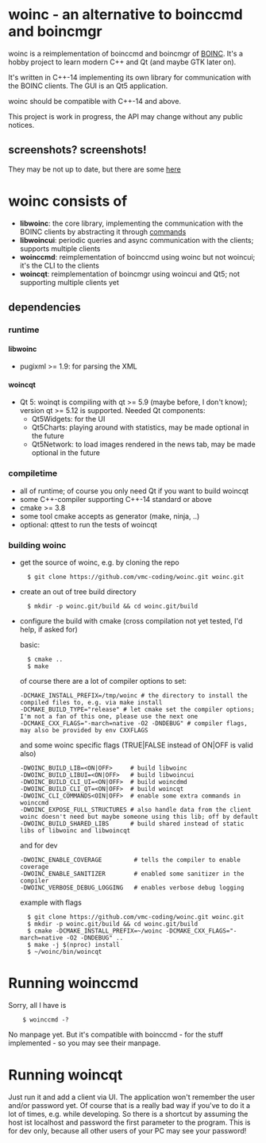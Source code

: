 # woinc - an alternative to boinccmd and boincmgr

woinc is a reimplementation of boinccmd and boincmgr of [BOINC](https://boinc.berkeley.edu/). It's a hobby project to learn modern C++ and Qt (and maybe GTK later on).

It's written in C++-14 implementing its own library for communication with the BOINC clients. The GUI is an Qt5 application.

woinc should be compatible with C++-14 and above.

This project is work in progress, the API may change without any public notices.

## screenshots? screenshots!

They may be not up to date, but there are some [here](http://83.169.22.26/tmp/woinc/) 

# woinc consists of

- **libwoinc**: the core library, implementing the communication with the BOINC clients by abstracting it through [commands](https://en.wikipedia.org/wiki/Command_pattern)
- **libwoincui**: periodic queries and async communication with the clients; supports multiple clients
- **woinccmd**: reimplementation of boinccmd using woinc but not woincui; it's the CLI to the clients
- **woincqt**: reimplementation of boincmgr using woincui and Qt5; not supporting multiple clients yet

## dependencies

### runtime

#### libwoinc
- pugixml >= 1.9: for parsing the XML

#### woincqt
- Qt 5: woinqt is compiling with qt >= 5.9 (maybe before, I don't know); version qt >= 5.12 is supported. Needed Qt components:
    - Qt5Widgets: for the UI
    - Qt5Charts: playing around with statistics, may be made optional in the future
    - Qt5Network: to load images rendered in the news tab, may be made optional in the future

### compiletime

- all of runtime; of course you only need Qt if you want to build woincqt
- some C++-compiler supporting C++-14 standard or above
- cmake >= 3.8
- some tool cmake accepts as generator (make, ninja, ..)
- optional: qttest to run the tests of woincqt

### building woinc
- get the source of woinc, e.g. by cloning the repo
    ```shell script
      $ git clone https://github.com/vmc-coding/woinc.git woinc.git
    ```
- create an out of tree build directory
    ```shell script
      $ mkdir -p woinc.git/build && cd woinc.git/build
    ```
- configure the build with cmake (cross compilation not yet tested, I'd help, if asked for)

    basic:
    ```shell script
      $ cmake ..
      $ make
    ```
    of course there are a lot of compiler options to set:
    ```
    -DCMAKE_INSTALL_PREFIX=/tmp/woinc # the directory to install the compiled files to, e.g. via make install
    -DCMAKE_BUILD_TYPE="release" # let cmake set the compiler options; I'm not a fan of this one, please use the next one
    -DCMAKE_CXX_FLAGS="-march=native -O2 -DNDEBUG" # compiler flags, may also be provided by env CXXFLAGS
    ```
    and some woinc specific flags (TRUE|FALSE instead of ON|OFF is valid also)
    ```
    -DWOINC_BUILD_LIB=<ON|OFF>     # build libwoinc
    -DWOINC_BUILD_LIBUI=<ON|OFF>   # build libwoincui
    -DWOINC_BUILD_CLI_UI=<ON|OFF>  # build woincdmd
    -DWOINC_BUILD_CLI_QT=<ON|OFF>  # build woincqt
    -DWOINC_CLI_COMMANDS<OIN|OFF>  # enable some extra commands in woinccmd
    -DWOINC_EXPOSE_FULL_STRUCTURES # also handle data from the client woinc doesn't need but maybe someone using this lib; off by default
    -DWOINC_BUILD_SHARED_LIBS      # build shared instead of static libs of libwoinc and libwoincqt
    ```
    and for dev
    ```
    -DWOINC_ENABLE_COVERAGE         # tells the compiler to enable coverage
    -DWOINC_ENABLE_SANITIZER        # enabled some sanitizer in the compiler
    -DWOINC_VERBOSE_DEBUG_LOGGING   # enables verbose debug logging
    ```
    example with flags
    ```shell script
      $ git clone https://github.com/vmc-coding/woinc.git woinc.git
      $ mkdir -p woinc.git/build && cd woinc.git/build
      $ cmake -DCMAKE_INSTALL_PREFIX=~/woinc -DCMAKE_CXX_FLAGS="-march=native -O2 -DNDEBUG" ..
      $ make -j $(nproc) install
      $ ~/woinc/bin/woincqt
    ```
    
# Running woinccmd
Sorry, all I have is
```shell script
    $ woinccmd -?
```
No manpage yet. But it's compatible with boinccmd - for the stuff implemented - so you may see their manpage.

# Running woincqt
Just run it and add a client via UI. The application won't remember the user and/or password yet.
Of course that is a really bad way if you've to do it a lot of times,
 e.g. while developing.
So there is a shortcut by assuming the host ist localhost
 and password the first parameter to the program.
This is for dev only, because all other users of your PC may see your password!
